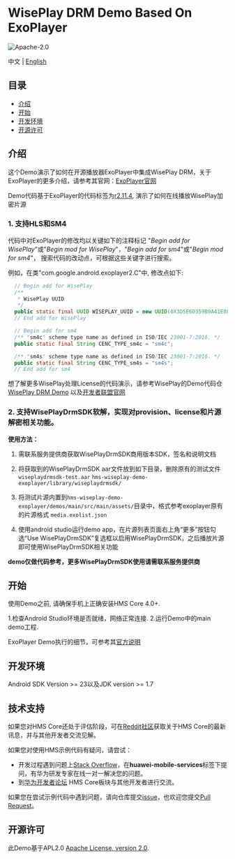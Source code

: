 # WisePlay DRM Demo Based On ExoPlayer #


![Apache-2.0](https://img.shields.io/badge/license-Apache-blue)

中文 | [English](https://github.com/HMS-Core/hms-wiseplay-demo-exoplayer/blob/master/README.md)

## 目录

* [介绍](#介绍)
* [开始](#开始)
* [开发环境](#开发环境)
* [开源许可](#开源许可)

## 介绍

这个Demo演示了如何在开源播放器ExoPlayer中集成WisePlay DRM，关于ExoPlayer的更多介绍，请参考其官网：[ExoPlayer官网](https://exoplayer.dev/)

Demo代码基于ExoPlayer的代码标签为[r2.11.4](https://github.com/google/ExoPlayer/releases/tag/r2.11.4), 演示了如何在线播放WisePlay加密片源
### 1. 支持HLS和SM4
代码中对ExoPlayer的修改均以关键如下的注释标记
"*Begin add for WisePlay*"或"*Begin mod for WisePlay*"，"*Begin add for sm4*"或"*Begin mod for sm4*"，
搜索代码的改动点，可根据这些关键字进行搜索。

例如，在类"com.google.android.exoplayer2.C"中, 修改点如下:
```java
  // Begin add for WisePlay
  /**
   * WisePlay UUID
   */
  public static final UUID WISEPLAY_UUID = new UUID(0X3D5E6D359B9A41E8L, 0XB843DD3C6E72C42CL);
  // End add for WisePlay

  // Begin add for sm4
  /** "sm4c" scheme type name as defined in ISO/IEC 23001-7:2016. */
  public static final String CENC_TYPE_sm4c = "sm4c";

  /** "sm4s" scheme type name as defined in ISO/IEC 23001-7:2016. */
  public static final String CENC_TYPE_sm4s = "sm4s";
  // End add for sm4
```

想了解更多WisePlay处理License的代码演示，请参考WisePlay的Demo代码仓 [WisePlay DRM Demo](https://github.com/HMS-Core/hms-wiseplay-demo) 以及[开发者联盟官网](https://developer.huawei.com/consumer/en/doc/development/HMS-Guides/wiseplay-introduction)

### 2. 支持WisePlayDrmSDK软解，实现对provision、license和片源解密相关功能。

**使用方法：**
1. 需联系服务提供商获取WisePlayDrmSDK商用版本SDK，签名和说明文档

2. 将获取到的WisePlayDrmSDK aar文件放到如下目录，删除原有的测试文件`wiseplaydrmsdk-test.aar`
   `hms-wiseplay-demo-exoplayer/library/wiseplaydrmsdk/`

3. 将测试片源内置到`hms-wiseplay-demo-exoplayer/demos/main/src/main/assets/`目录中，格式参考exoplayer原有的片源格式
   `media.exolist.json`

4. 使用android studio运行demo app，在片源列表页面右上角“更多”按钮勾选“Use WisePlayDrmSDK”复选框以启用WisePlayDrmSDK，之后播放片源即可使用WisePlayDrmSDK相关功能

**demo仅做代码参考，更多WisePlayDrmSDK使用请需联系服务提供商**


## 开始

使用Demo之前, 请确保手机上正确安装HMS Core 4.0+.

1.检查Android Studio环境是否就绪，网络正常连接.
2.运行Demo中的main demo工程.

ExoPlayer Demo执行的细节，可参考其[官方说明](https://github.com/google/ExoPlayer/blob/release-v2/demos/README.md)

## 开发环境

Android SDK Version >= 23以及JDK version >= 1.7

## 技术支持
如果您对HMS Core还处于评估阶段，可在[Reddit社区](https://www.reddit.com/r/HMSCore/)获取关于HMS Core的最新讯息，并与其他开发者交流见解。

如果您对使用HMS示例代码有疑问，请尝试：
- 开发过程遇到问题上[Stack Overflow](https://stackoverflow.com/questions/tagged/huawei-mobile-services)，在**huawei-mobile-services**标签下提问，有华为研发专家在线一对一解决您的问题。
- 到[华为开发者论坛](https://developer.huawei.com/consumer/cn/forum/blockdisplay?fid=18) HMS Core板块与其他开发者进行交流。

如果您在尝试示例代码中遇到问题，请向仓库提交[issue](https://github.com/HMS-Core/hms-wiseplay-demo-exoplayer/issues)，也欢迎您提交[Pull Request](https://github.com/HMS-Core/hms-wiseplay-demo-exoplayer/pulls)。

## 开源许可

此Demo基于APL2.0 [Apache License, version 2.0](http://www.apache.org/licenses/LICENSE-2.0).
